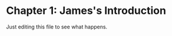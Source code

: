 Chapter 1: James's Introduction
=======================

Just editing this file to see what happens. 
